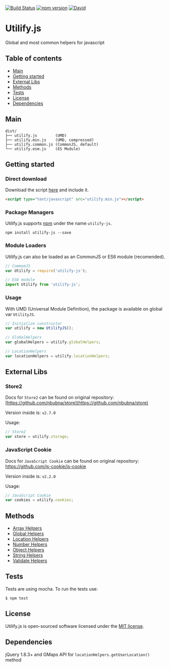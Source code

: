 [![Build Status](https://travis-ci.org/Zeindelf/utilify-js.svg?branch=master)](https://travis-ci.org/Zeindelf/utilify-js)
[![npm version](https://badge.fury.io/js/utilify-js.svg)](https://badge.fury.io/js/utilify-js)
[![David](https://david-dm.org/zeindelf/utilify-js.svg)](https://github.com/Zeindelf/utilify-js)

# Utilify.js

Global and most common helpers for javascript

## Table of contents

- [Main](#main)
- [Getting started](#getting-started)
- [External Libs](#external-libs)
- [Methods](#methods)
- [Tests](#tests)
- [License](#license)
- [Dependencies](#dependencies)

## Main

```text
dist/
├── utilify.js        (UMD)
├── utilify.min.js    (UMD, compressed)
├── utilify.common.js (CommonJS, default)
└── utilify.esm.js    (ES Module)
```

## Getting started

### Direct download

Download the script [here](https://github.com/Zeindelf/utilify-js/blob/master/dist/utilify.min.js) and include it.

```html
<script type="text/javascript" src="utilify.min.js"></script>
```

### Package Managers

Utilify.js supports [npm](https://www.npmjs.com/package/utilify-js) under the name `utilify-js`.

```shell
npm install utilify-js --save
```

### Module Loaders

Utilify.js can also be loaded as an CommonJS or ES6 module (recomended).

```js
// CommomJS
var Utilify = require('utilify-js');

// ES6 module
import Utilify from 'utilify-js';
```

### Usage

With UMD (Universal Module Definition), the package is available on global var `UtilityJS`.

```js
// Initialize constructor
var utilify = new UtilifyJS();

// GlobalHelpers
var globalHelpers = utilify.globalHelpers;

// LocationHelpers
var locationHelpers = utilify.locationHelpers;
```

## External Libs

### Store2
Docs for `Store2` can be found on original repository: [https://github.com/nbubna/store](https://github.com/nbubna/store)

Version inside is: `v2.7.0`

Usage:
```js
// Store2
var store = utilify.storage;
```

### JavaScript Cookie
Docs for `JavaScript Cookie` can be found on original repository: https://github.com/js-cookie/js-cookie

Version inside is: `v2.2.0`

Usage:
```js
// JavaScript Cookie
var cookies = utilify.cookies;
```


## Methods

* [Array Helpers](docs/array-helpers.md)
* [Global Helpers](docs/global-helpers.md)
* [Location Helpers](docs/location-helpers.md)
* [Number Helpers](docs/number-helpers.md)
* [Object Helpers](docs/object-helpers.md)
* [String Helpers](docs/string-helpers.md)
* [Validate Helpers](docs/validate-helpers.md)


## Tests

Tests are using mocha. To run the tests use:

```shell
$ npm test
```

## License

Utilify.js is open-sourced software licensed under the [MIT license](https://opensource.org/licenses/MIT).

## Dependencies

jQuery 1.8.3+ and GMaps API for `locationHelpers.getUserLocation()` method